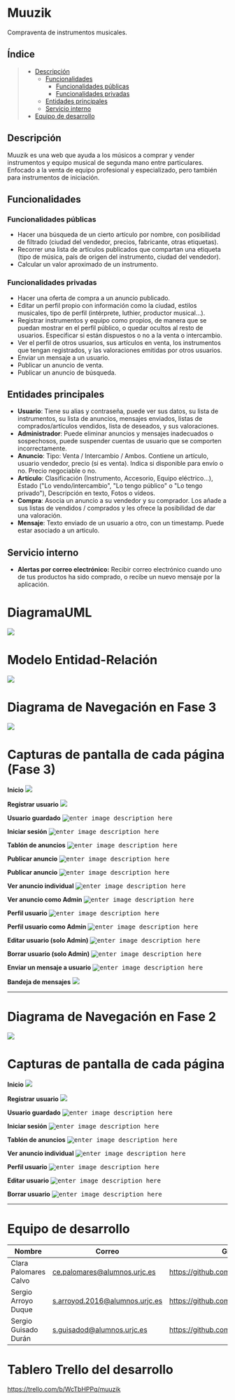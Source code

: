 # Muuzik
Compraventa de instrumentos musicales.

## Índice
> - [Descripción](#descripción)
>     - [Funcionalidades](#funcionalidades)
>        - [Funcionalidades públicas](#funcionalidades-públicas)
>         - [Funcionalidades privadas](#funcionalidades-privadas)
>     - [Entidades principales](#entidades-principales)
>     - [Servicio interno](#servicio-interno)
> - [Equipo de desarrollo](#equipo-de-desarrollo)

## Descripción
Muuzik es una web que ayuda a los músicos a comprar y vender instrumentos y equipo musical de segunda mano entre particulares. Enfocado a la venta de equipo profesional y especializado, pero también para instrumentos de iniciación.

## Funcionalidades
### Funcionalidades públicas
- Hacer una búsqueda de un cierto artículo por nombre, con posibilidad de filtrado (ciudad del vendedor, precios, fabricante, otras etiquetas).
- Recorrer una lista de artículos publicados que compartan una etiqueta (tipo de música, país de origen del instrumento, ciudad del vendedor).
- Calcular un valor aproximado de un instrumento.

### Funcionalidades privadas
- Hacer una oferta de compra a un anuncio publicado.
- Editar un perfil propio con información como la ciudad, estilos musicales, tipo de perfil (intérprete, luthier, productor musical...).
- Registrar instrumentos y equipo como propios, de manera que se puedan mostrar en el perfil público, o quedar ocultos al resto de usuarios. Especificar si están dispuestos o no a la venta o intercambio.
- Ver el perfil de otros usuarios, sus artículos en venta, los instrumentos que tengan registrados, y las valoraciones emitidas por otros usuarios.
- Enviar un mensaje a un usuario.
- Publicar un anuncio de venta.
- Publicar un anuncio de búsqueda.

## Entidades principales
- **Usuario**: Tiene su alias y contraseña, puede ver sus datos, su lista de instrumentos, su lista de anuncios, mensajes enviados, listas de comprados/artículos vendidos, lista de deseados, y sus valoraciones.
- **Administrador**: Puede eliminar anuncios y mensajes inadecuados o sospechosos, puede suspender cuentas de usuario que se comporten incorrectamente. 
- **Anuncio**: Tipo: Venta / Intercambio / Ambos. Contiene un artículo, usuario vendedor, precio (si es venta). Indica si disponible para envío o no. Precio negociable o no.
- **Artículo**: Clasificación (Instrumento, Accesorio, Equipo eléctrico...), Estado ("Lo vendo/intercambio", "Lo tengo público" o "Lo tengo privado"), Descripción en texto, Fotos o vídeos.
- **Compra**: Asocia un anuncio a su vendedor y su comprador. Los añade a sus listas de vendidos / comprados y les ofrece la posibilidad de dar una valoración.
- **Mensaje**: Texto enviado de un usuario a otro, con un timestamp. Puede estar asociado a un articulo.

## Servicio interno
- **Alertas por correo electrónico:** Recibir correo electrónico cuando uno de tus productos ha sido comprado, o recibe un nuevo mensaje por la aplicación.
  
# DiagramaUML
![](ImagenesReadme/uml.gif)

# Modelo Entidad-Relación
![](ImagenesReadme/ModeloEntidadRelacion.PNG)  
  
# Diagrama de Navegación en Fase 3
![](ImagenesReadme/DiagramaNavegacionMuuzik.PNG)


# Capturas de pantalla de cada página (Fase 3)

**Inicio**
![](ImagenesReadme/PantallasFase3/index.png)

**Registrar usuario**
<kbd>![](ImagenesReadme/PantallasFase3/Registro.png)</kbd>

**Usuario guardado**
<kbd>![enter image description here](ImagenesReadme/PantallasFase3/Usuario_guardado.png)</kbd>

**Iniciar sesión**
<kbd>![enter image description here](ImagenesReadme/PantallasFase3/Inicio_sesion.png)</kbd>

**Tablón de anuncios**
<kbd>![enter image description here](ImagenesReadme/PantallasFase3/Tablon.png)</kbd>
  
**Publicar anuncio**
<kbd>![enter image description here](ImagenesReadme/PantallasFase3/Publicar_anuncio.png)</kbd>  
  
**Publicar anuncio**
<kbd>![enter image description here](ImagenesReadme/PantallasFase3/Anuncio_guardado.png)</kbd>

**Ver anuncio individual**
<kbd>![enter image description here](ImagenesReadme/PantallasFase3/Ver_anuncio.png)</kbd>  
  
**Ver anuncio como Admin**
<kbd>![enter image description here](ImagenesReadme/PantallasFase3/Ver_anuncio_admin.png)</kbd>

**Perfil usuario**
<kbd>![enter image description here](ImagenesReadme/PantallasFase3/Perfil_usuario.png)</kbd>

**Perfil usuario como Admin**
<kbd>![enter image description here](ImagenesReadme/PantallasFase3/Perfil_usuario_admin.png)</kbd>

**Editar usuario (solo Admin)**
<kbd>![enter image description here](ImagenesReadme/PantallasFase3/Editar_usuario_admin.png)</kbd>

**Borrar usuario (solo Admin)**
<kbd>![enter image description here](ImagenesReadme/PantallasFase3/Borrar_usuario.png)</kbd>  
  
**Enviar un mensaje a usuario**
<kbd>![enter image description here](ImagenesReadme/PantallasFase3/Enviar_mensaje.png)</kbd>  
  
**Bandeja de mensajes**
![](ImagenesReadme/PantallasFase3/Bandeja_mensajes.PNG)

_____________________________________________________________


# Diagrama de Navegación en Fase 2
![](ImagenesReadme/DiagramaNavegacionMuuzik.png)

# Capturas de pantalla de cada página

**Inicio**
![](ImagenesReadme/PantallasFase2/Index.png)

**Registrar usuario**
<kbd>![](ImagenesReadme/PantallasFase2/Registro.png)</kbd>

**Usuario guardado**
<kbd>![enter image description here](ImagenesReadme/PantallasFase2/Usuario_guardado.png)</kbd>

**Iniciar sesión**
<kbd>![enter image description here](ImagenesReadme/PantallasFase2/Iniciar_sesion.png)</kbd>

**Tablón de anuncios**
<kbd>![enter image description here](ImagenesReadme/PantallasFase2/Tablon.png)</kbd>

**Ver anuncio individual**
<kbd>![enter image description here](ImagenesReadme/PantallasFase2/Ver_anuncio.png)</kbd>

**Perfil usuario**
<kbd>![enter image description here](ImagenesReadme/PantallasFase2/Perfil_usuario.png)</kbd>

**Editar usuario**
<kbd>![enter image description here](ImagenesReadme/PantallasFase2/Editar_usuario.png)</kbd>

**Borrar usuario**
<kbd>![enter image description here](ImagenesReadme/PantallasFase2/Usuario_borrado.png)</kbd>

___________________________________________________________________________________


# Equipo de desarrollo
| **Nombre**  | **Correo**  | **Github**  | 
|---|---|---|
| Clara Palomares Calvo  | ce.palomares@alumnos.urjc.es   | https://github.com/Yinith   |  
|  Sergio Arroyo Duque |  s.arroyod.2016@alumnos.urjc.es | https://github.com/SergioArroyoDuque  |
|  Sergio Guisado Durán | s.guisadod@alumnos.urjc.es  |  https://github.com/s-guisadod-green |

# Tablero Trello del desarrollo
https://trello.com/b/WcTbHPPq/muuzik
